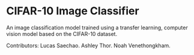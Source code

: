 # CIFAR-10 Image Classifier
An image classification model trained using a transfer learning, computer vision model based on the CIFAR-10 dataset.

Contributors: Lucas Saechao. Ashley Thor. Noah Venethongkham.

